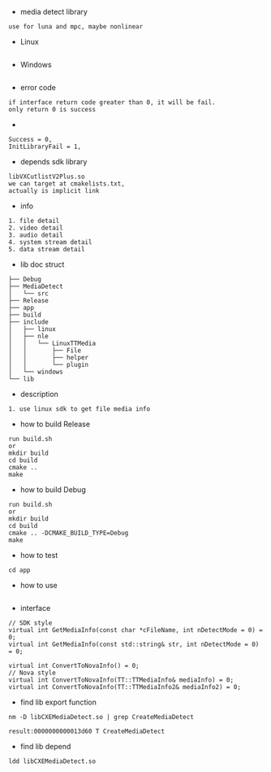 
- media detect library
```
use for luna and mpc, maybe nonlinear
```

- Linux
```

```

- Windows
```

```

- error code
```
if interface return code greater than 0, it will be fail.
only return 0 is success
```
- 
```
Success = 0,    
InitLibraryFail = 1,

```

- depends sdk library
```
libVXCutlistV2Plus.so
we can target at cmakelists.txt,
actually is implicit link
```
- info
```
1. file detail
2. video detail
3. audio detail
4. system stream detail
5. data stream detail
```

- lib doc struct
```
├── Debug
├── MediaDetect
│   └── src
├── Release
├── app
├── build
├── include
│   ├── linux
│   ├── nle
│   │   └── LinuxTTMedia
│   │       ├── File
│   │       ├── helper
│   │       └── plugin
│   └── windows
└── lib
```

- description
```
1. use linux sdk to get file media info
```

- how to build Release
```
run build.sh
or
mkdir build
cd build
cmake ..
make
```

- how to build Debug
```
run build.sh
or
mkdir build
cd build
cmake .. -DCMAKE_BUILD_TYPE=Debug
make
```

- how to test
```
cd app

```

- how to use
```

```

- interface
```
// SDK style
virtual int GetMediaInfo(const char *cFileName, int nDetectMode = 0) = 0;
virtual int GetMediaInfo(const std::string& str, int nDetectMode = 0) = 0;

virtual int ConvertToNovaInfo() = 0;
// Nova style
virtual int ConvertToNovaInfo(TT::TTMediaInfo& mediaInfo) = 0;
virtual int ConvertToNovaInfo(TT::TTMediaInfo2& mediaInfo2) = 0;
```
- find lib export function
```
nm -D libCXEMediaDetect.so | grep CreateMediaDetect

result:0000000000013d60 T CreateMediaDetect
```
- find lib depend
```
ldd libCXEMediaDetect.so 
```